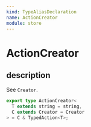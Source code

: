 ```yaml
---
kind: TypeAliasDeclaration
name: ActionCreator
module: store
---
```


# ActionCreator

## description

See `Creator`.

```ts
export type ActionCreator<
  T extends string = string,
  C extends Creator = Creator
> = C & TypedAction<T>;
```
